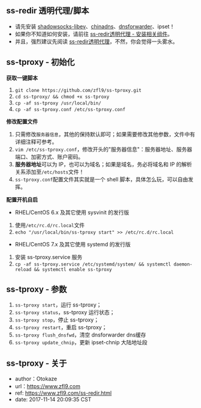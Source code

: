 ## ss-redir 透明代理/脚本
- 请先安装 [shadowsocks-libev](https://github.com/shadowsocks/shadowsocks-libev)、[chinadns](https://github.com/shadowsocks/ChinaDNS)、[dnsforwarder](https://github.com/holmium/dnsforwarder)、ipset！
- 如果你不知道如何安装，请前往 [ss-redir透明代理 - 安装相关组件](https://www.zfl9.com/ss-redir.html#安装相关组件)。
- 并且，强烈建议先阅读 [ss-redir透明代理](https://www.zfl9.com/ss-redir.html)，不然，你会觉得一头雾水。

## ss-tproxy - 初始化
**获取一键脚本**
1. `git clone https://github.com/zfl9/ss-tproxy.git`
2. `cd ss-tproxy/ && chmod +x ss-tproxy`
3. `cp -af ss-tproxy /usr/local/bin/`
4. `cp -af ss-tproxy.conf /etc/ss-tproxy.conf`

**修改配置文件**
1. 只需修改`服务器信息`，其他的保持默认即可；如果需要修改其他参数，文件中有详细注释可参考。
2. `vim /etc/ss-tproxy.conf`，修改开头的"服务器信息"：服务器地址、服务器端口、加密方式、账户密码。
3. **服务器地址**可以为 IP，也可以为域名；如果是域名，务必将域名和 IP 的解析关系添加至`/etc/hosts`文件！
4. `ss-tproxy.conf`配置文件其实就是一个 shell 脚本，具体怎么玩，可以自由发挥。

**配置开机自启**
- RHEL/CentOS 6.x 及其它使用 sysvinit 的发行版
 1. 使用`/etc/rc.d/rc.local`文件
 2. `echo "/usr/local/bin/ss-tproxy start" >> /etc/rc.d/rc.local`
- RHEL/CentOS 7.x 及其它使用 systemd 的发行版
 1. 安装 ss-tproxy.service 服务
 2. `cp -af ss-tproxy.service /etc/systemd/system/ && systemctl daemon-reload && systemctl enable ss-tproxy`

## ss-tproxy - 参数
1. `ss-tproxy start`，运行 ss-tproxy；
2. `ss-tproxy status`，ss-tproxy 运行状态；
3. `ss-tproxy stop`，停止 ss-tproxy；
4. `ss-tproxy restart`，重启 ss-tproxy；
5. `ss-tproxy flush_dnsfwd`，清空 dnsforwarder dns缓存
6. `ss-tproxy update_chnip`，更新 ipset-chnip 大陆地址段

## ss-tproxy - 关于
- author：Otokaze
- url：https://www.zfl9.com
- ref: https://www.zfl9.com/ss-redir.html
- date: 2017-11-14 20:09:35 CST
